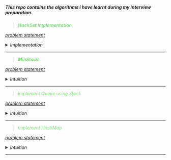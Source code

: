 ##### This repo contains the algorithms i have learnt during my interview preparation.

> <b> <i> <span style="color:rgba(10,200,0,0.5)"> HashSet Implementation</span> <i></b>

[problem statement](https://leetcode.com/problems/design-hashset/)

<details>
<summary>Implementation</summary>

```java
class MyHashSet {
    private int  buckets;
    private int  bucketSize;
    private boolean [][] myHashSet;
    public MyHashSet() {
        myHashSet=new boolean[1000][];
        buckets=1000;
        bucketSize=1000;
    }
    public int getBucket(int key){
        return key%buckets;
    }
      public int getIndex(int key){
        return key/buckets;
    }
    public void add(int key) {
        int currentKey=getBucket(key);
        int currentIndex=getIndex(key);
        if(myHashSet[currentKey]==null){
            if(currentKey==0){
                 myHashSet[currentKey]=new boolean[bucketSize+1];
            }
            else{
 myHashSet[currentKey]=new boolean[bucketSize];
            }

        }
        myHashSet[currentKey][currentIndex]=true;
    }

    public void remove(int key) {
             int currentKey=getBucket(key);
        int currentIndex=getIndex(key);
        if(myHashSet[currentKey]==null){
            return;
        }
        myHashSet[currentKey][currentIndex]=false;
    }

    public boolean contains(int key) {
          int currentKey=getBucket(key);
        int currentIndex=getIndex(key);
         if(myHashSet[currentKey]==null){
            return false;
        }
        return myHashSet[currentKey][currentIndex];
    }
}
```

<span style="color:rgba(200,10,0,0.5)">TC:O(1)</span>
<span style="color:rgba(200,10,0,0.5)">SC:O(N)</span>

</details>

---

> <b> <i> <span style="color:rgba(10,200,0,0.5)"> MinStack</span> <i></b>

[problem statement](https://leetcode.com/problems/min-stack/)

<details>

<summary>
Intuition

</summary>

<span style="color:rgba(227, 172, 43,0.5)">Approach 1: </span>

**PUSH OPERATION:**
The main brute force approach is to implement this with two stacks.<br>
For the push operation we push the element on to stack 1<br>
And check the minimum value if it is larger than or equal<br>
then we update the minimum value to current value<br>
and push the minimum value on to stack 2.

**POP OPERATION:** <br>
when we pop an element on the stack 1 we also <br>
perform the same operation on Stack 2 as well.

<span style="color:rgba(227, 172, 43,0.5)">Approach 2: </span>

###### This is a better approach than before.

**Push Operation:**

```java
   public void push(int val) {
        if(min >=val){
            st.push(min);
            min=val;
        }
        st.push(val);
    }
```

**POP Operation:**

```java
   public void pop() {
        int current=st.pop();
        if(current==min){
                min=st.pop();
        }
    }
```

</details>

---

> <span style="color:rgba(10,200,0,0.5)"><i>Implement Queue using Stack </i></span>

[problem statement](https://leetcode.com/problems/implement-queue-using-stacks/)

<details>
<summary>
Intuition
</summary>

**HINT:** use two stacks to implement queue functionality.

<p><i> For the pop and Peek operation we need to transfer all the elements to outer stack from inner stack. And for pop and peek first we need to check if the outer stack is empty and if the inner stack has element pop all the elements in the inner stack and push them into the outer stack.
And just return the top element in outer stack for peek or pop the first element in the outer stack.</i> </p>

</details>

---

> <span style="color:rgba(10,200,0,0.5)"><i>Implement HashMap </i></span>

[problem statement](https://leetcode.com/problems/design-hashmap/)

<details>
<summary>
Intuition

</summary>

```java
   class Node{
        int key;
        int value;
        Node next;
        Node(int key,int value){
            this.key=key;
            this.value=value;

        }
    }
    Node[] nodes;
    int bucketSize;
    public MyHashMap() {
        bucketSize=1000;
        nodes=new Node[bucketSize];

    }
    /* Main Logic*/
    private Node find(Node node,int key){
        Node prev=node;
        Node curr=node.next;
        while(curr!=null && prev.next.key!=key){
            prev=curr;
            curr=curr.next;
        }
        return prev;
    }
    private int getHashCode(int key){
        return Integer.hashCode(key)%bucketSize;
    }
```

<span style="color:rgba(200,10,0,0.5)">TC:O(N)</span>
<span style="color:rgba(200,10,0,0.5)">SC:O(N)</span>

</details>

---
